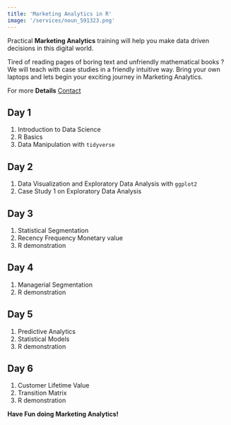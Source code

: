 ```yaml
---
title: 'Marketing Analytics in R'
image: '/services/noun_591323.png'
---
```


Practical **Marketing Analytics** training will help you make data driven decisions in this digital world.              

Tired of reading pages of boring text and unfriendly mathematical books ? We will teach with case studies in a friendly intuitive way. Bring your own laptops and lets begin your exciting journey in Marketing Analytics.                    

For more **Details**   <a href="{{site.baseurl}}/contact" class="button">Contact</a>


## Day 1
1. Introduction to Data Science
2. R Basics
3. Data Manipulation with `tidyverse`           

## Day 2                 
1. Data Visualization and Exploratory Data Analysis with `ggplot2`       
2. Case Study 1 on Exploratory Data Analysis          

##  Day 3
1. Statistical Segmentation                
2. Recency Frequency Monetary value              
3. R demonstration                    

## Day 4
1. Managerial Segmentation                
2. R demonstration                           

## Day 5
1. Predictive Analytics             
2. Statistical Models               
3. R demonstration       

## Day 6
1. Customer Lifetime Value             
2. Transition Matrix              
3. R demonstration                  
          

**Have Fun doing Marketing Analytics!**